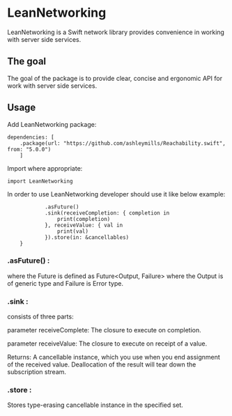 # LeanNetworking

LeanNetworking is a Swift network library provides convenience in working with server side services.

## The goal

The goal of the package is to provide clear, concise and ergonomic API for work with server side services.

## Usage

Add LeanNetworking package:
```
dependencies: [
    .package(url: "https://github.com/ashleymills/Reachability.swift", from: "5.0.0")
    ]
```
Import where appropriate:
```
import LeanNetworking
```
In order to use LeanNetworking developer should use it like below example:

```                
            .asFuture()
            .sink(receiveCompletion: { completion in
                print(completion)
            }, receiveValue: { val in
                print(val)
            }).store(in: &cancellables)
    }
```

### .asFuture() :

where the Future is defined as Future<Output, Failure> where the Output is of generic type and Failure is Error type.

### .sink : 

consists of three parts:

parameter receiveComplete: The closure to execute on completion.

parameter receiveValue: The closure to execute on receipt of a value.

Returns: A cancellable instance, which you use when you end assignment of the received value. Deallocation of the result will tear down the subscription stream.

### .store :

Stores type-erasing cancellable instance in the specified set.